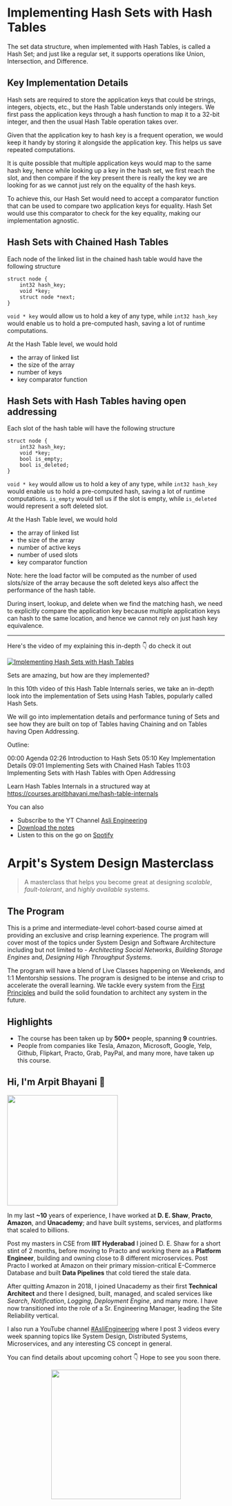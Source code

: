 Implementing Hash Sets with Hash Tables
===


The set data structure, when implemented with Hash Tables, is called a Hash Set; and just like a regular set, it supports operations like Union, Intersection, and Difference.

## Key Implementation Details

Hash sets are required to store the application keys that could be strings, integers, objects, etc., but the Hash Table understands only integers. We first pass the application keys through a hash function to map it to a 32-bit integer, and then the usual Hash Table operation takes over.

Given that the application key to hash key is a frequent operation, we would keep it handy by storing it alongside the application key. This helps us save repeated computations.

It is quite possible that multiple application keys would map to the same hash key, hence while looking up a key in the hash set, we first reach the slot, and then compare if the key present there is really the key we are looking for as we cannot just rely on the equality of the hash keys.
 
To achieve this, our Hash Set would need to accept a comparator function that can be used to compare two application keys for equality. Hash Set would use this comparator to check for the key equality, making our implementation agnostic.

## Hash Sets with Chained Hash Tables

Each node of the linked list in the chained hash table would have the following structure

```
struct node {
    int32 hash_key;
    void *key;
    struct node *next;
}
```

`void * key` would allow us to hold a key of any type, while `int32 hash_key` would enable us to hold a pre-computed hash, saving a lot of runtime computations.

At the Hash Table level, we would hold

- the array of linked list
- the size of the array
- number of keys
- key comparator function

## Hash Sets with Hash Tables having open addressing

Each slot of the hash table will have the following structure

```
struct node {
    int32 hash_key;
    void *key;
    bool is_empty;
    bool is_deleted;
}
```

`void * key` would allow us to hold a key of any type, while `int32 hash_key` would enable us to hold a pre-computed hash, saving a lot of runtime computations. `is_empty` would tell us if the slot is empty, while `is_deleted` would represent a soft deleted slot.

At the Hash Table level, we would hold

- the array of linked list
- the size of the array
- number of active keys
- number of used slots
- key comparator function

Note: here the load factor will be computed as the number of used slots/size of the array because the soft deleted keys also affect the performance of the hash table.

During insert, lookup, and delete when we find the matching hash, we need to explicitly compare the application key because multiple application keys can hash to the same location, and hence we cannot rely on just hash key equivalence.
<hr />


<p>Here's the video of my explaining this in-depth 👇‍ do check it out</p>

[![Implementing Hash Sets with Hash Tables](https://i.ytimg.com/vi/CcoMvgIdrD8/mqdefault.jpg)](https://www.youtube.com/watch?v=CcoMvgIdrD8)

Sets are amazing, but how are they implemented?

In this 10th video of this Hash Table Internals series, we take an in-depth look into the implementation of Sets using Hash Tables, popularly called Hash Sets.

We will go into implementation details and performance tuning of Sets and see how they are built on top of Tables having Chaining and on Tables having Open Addressing.

Outline:

00:00 Agenda
02:26 Introduction to Hash Sets
05:10 Key Implementation Details
09:01 Implementing Sets with Chained Hash Tables
11:03 Implementing Sets with Hash Tables with Open Addressing

Learn Hash Tables Internals in a structured way at https://courses.arpitbhayani.me/hash-table-internals

You can also
 - Subscribe to the YT Channel [Asli Engineering](https://youtube.com/c/ArpitBhayani)
 - [Download the notes](https://drive.google.com/file/d/1mkT3gt19e6LrG6CJzYaodbbjsLBZVlLY/view?usp=sharing)
 - Listen to this on the go on [Spotify](https://open.spotify.com/show/7qMoamm2iZQrsPVm6IQLoD)

# Arpit's System Design Masterclass

> A masterclass that helps you become great at designing _scalable_, _fault-tolerant_, and _highly available_ systems.

## The Program

This is a prime and intermediate-level cohort-based course aimed at providing an exclusive and crisp learning experience. The program will cover most of the topics under System Design and Software Architecture including but not limited to - _Architecting Social Networks_, _Building Storage Engines_ and, _Designing High Throughput Systems_.

The program will have a blend of Live Classes happening on Weekends, and 1:1 Mentorship sessions. The program is designed to be intense and crisp to accelerate the overall learning. We tackle every system from the [First Principles](https://en.wikipedia.org/wiki/First_principle) and build the solid foundation to architect any system in the future.


## Highlights

 - The course has been taken up by __500+__ people, spanning __9__ countries.
 - People from companies like Tesla, Amazon, Microsoft, Google, Yelp, Github, Flipkart, Practo, Grab, PayPal, and many more, have taken up this course.


## Hi, I'm Arpit Bhayani 👋

<img width="256px" src="https://arpitbhayani.me/static/img/arpit.jpg" />

In my last **~10** years of experience, I have worked at **D. E. Shaw**, **Practo**, **Amazon**, and **Unacademy**; and have built systems, services, and platforms that scaled to billions.

Post my masters in CSE from **IIIT Hyderabad** I joined D. E. Shaw for a short stint of 2 months, before moving to Practo and working there as a **Platform Engineer**, building and owning close to 8 different microservices. Post Practo I worked at Amazon on their primary mission-critical E-Commerce Database and built **Data Pipelines** that cold tiered the stale data.

After quitting Amazon in 2018, I joined Unacademy as their first **Technical Architect** and there I designed, built, managed, and scaled services like _Search_, _Notification_, _Logging_, _Deployment Engine_, and many more. I have now transitioned into the role of a Sr. Engineering Manager, leading the Site Reliability vertical.

I also run a YouTube channel [#AsliEngineering](https://www.youtube.com/c/ArpitBhayani) where I post 3 videos every week spanning topics like System Design, Distributed Systems, Microservices, and any interesting CS concept in general.

You can find details about upcoming cohort 👇‍ Hope to see you soon there.

<center>
<a target="_blank" href="https://arpitbhayani.me/masterclass">
<img src="https://user-images.githubusercontent.com/4745789/137859181-d4499cf4-ce65-4466-8b88-a078ece0f081.PNG" width="300px" />
</a>
</center>